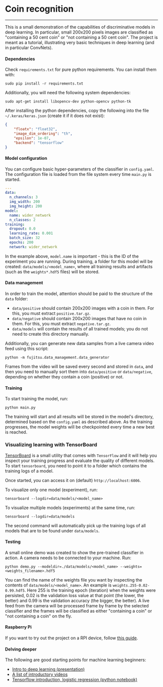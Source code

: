 # Coin recognition
---

This is a small demonstration of the capabilities of discriminative models in deep learning. In particular, small 200x200 pixels images are classified as "containing a 50 cent coin" or "not containing a 50 cent coin". The project is meant as a tutorial, illustrating very basic techniques in deep learning (and in particular ConvNets).

#### Dependencies
Check `requirements.txt` for pure python requirements. You can install them with:

```
sudo pip install -r requirements.txt
```

Additionally, you will need the following system dependencies:

```
sudo apt-get install libopencv-dev python-opencv python-tk
```

After installing the python dependencies, copy the following into the file `~/.keras/keras.json` (create it if it does not exist):

```json
{
    "floatx": "float32",
    "image_dim_ordering": "th",
    "epsilon": 1e-07,
    "backend": "tensorflow"
}
```

#### Model configuration
You can configure basic hyper-parameters of the classifier in `config.yaml`. The configuration file is loaded from the file system every time `main.py` is started.

```yaml
---
data:
  n_channels: 3
  img_width: 200
  img_height: 200
model:
  name: wider_network
  n_classes: 2
training:
  dropout: 0.0
  learning_rate: 0.001
  batch_size: 32
  epochs: 200
  network: wider_network
```

In the example above, `model.name` is important - this is the ID of the experiment you are running. During training, a folder for this model will be created: `data/models/<model_name>`, where all training results and artifacts (such as the `weights*.hdf5` files) will be stored.

#### Data management
In order to train the model, attention should be paid to the structure of the `data` folder:

* `data/positive` should contain 200x200 images with a coin in them. For this, you must extract `positive.tar.gz`.
* `data/negative` should contain 200x200 images that have no coin in them. For this, you must extract `negative.tar.gz`.
* `data/models` will contain the results of all trained models; you do not need to create this directory manually.

Additionally, you can generate new data samples from a live camera video feed using this script:

```
python -m fujitsu.data_management.data_generator
```

Frames from the video will be saved every second and stored in `data`, and then you need to manually sort them into `data/positive` or `data/negative`, depending on whether they contain a coin (positive) or not.

#### Training
To start training the model, run:

```
python main.py
```

The training will start and all results will be stored in the model's directory, determined based on the `config.yaml` as described above. As the training progresses, the model weights will be checkpointed every time a new best is reached.

### Visualizing learning with TensorBoard
[TensorBoard](https://www.tensorflow.org/get_started/summaries_and_tensorboard) is a small utility that comes with `TensorFlow` and it will help you inspect your training progress and evaluate the quality of different models. 
To start `tensorboard`, you need to point it to a folder which contains the training logs of a model.

Once started, you can access it on (default) `http://localhost:6006`.

To visualize only one model (experiment), run:

```
tensorboard --logdir=data/models/<model_name>
```

To visualize multiple models (experiments) at the same time, run:

```
tensorboard --logdir=data/models
```

The second command will automatically pick up the training logs of all models that are to be found under `data/models`.

#### Testing
A small online demo was created to show the pre-trained classifier in action. A camera needs to be connected to your machine. Run:

```
python demo.py --modeldir=./data/models/<model_name> --weights=<weights_filename>.hdf5
```

You can find the name of the weights file you want by inspecting the contents of `data/models/<model_name>`. An example is `weights.255-0.02-0.99.hdf5`. Here 255 is the training epoch (iteration) when the weights were persisted, 0.02 is the validation loss value at that point (the lower, the better) and 0.99 is the validation accuracy (the bigger, the better).
A live feed from the camera will be processed frame by frame by the selected classifier and the frames will be classified as either "containing a coin" or "not containing a coin" on the fly.

#### Raspberry Pi

If you want to try out the project on a RPI device, follow [this guide](https://github.com/fest-research/deep-coin-demo/blob/master/doc/rpi.md).

#### Delving deeper

The following are good starting points for machine learning beginners:

* [Intro to deep learning (presentation)](https://github.com/fest-research/deep-coin-demo/blob/master/doc/presentation.pptx)
* [A list of introductory videos](https://github.com/fest-research/deep-coin-demo/blob/master/doc/videos_list.md)
* [Tensorflow introduction, logistic regression (python notebook)](https://github.com/fest-research/deep-coin-demo/blob/master/intro/tensorflow_intro.ipynb)
